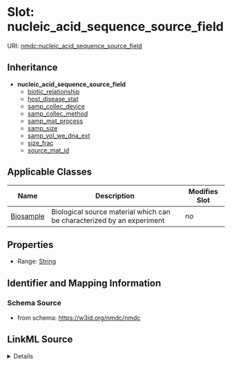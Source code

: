 # Slot: nucleic_acid_sequence_source_field

URI: [nmdc:nucleic_acid_sequence_source_field](https://w3id.org/nmdc/nucleic_acid_sequence_source_field)




## Inheritance

* **nucleic_acid_sequence_source_field**
    * [biotic_relationship](biotic_relationship.md)
    * [host_disease_stat](host_disease_stat.md)
    * [samp_collec_device](samp_collec_device.md)
    * [samp_collec_method](samp_collec_method.md)
    * [samp_mat_process](samp_mat_process.md)
    * [samp_size](samp_size.md)
    * [samp_vol_we_dna_ext](samp_vol_we_dna_ext.md)
    * [size_frac](size_frac.md)
    * [source_mat_id](source_mat_id.md)





## Applicable Classes

| Name | Description | Modifies Slot |
| --- | --- | --- |
[Biosample](Biosample.md) | Biological source material which can be characterized by an experiment |  no  |







## Properties

* Range: [String](String.md)





## Identifier and Mapping Information







### Schema Source


* from schema: https://w3id.org/nmdc/nmdc




## LinkML Source

<details>
```yaml
name: nucleic acid sequence source field
from_schema: https://w3id.org/nmdc/nmdc
rank: 1000
abstract: true
alias: nucleic_acid_sequence_source_field
domain_of:
- Biosample
range: string

```
</details>